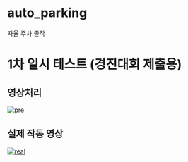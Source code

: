 # auto_parking
자율 주차 졸작

# 1차 일시 테스트 (경진대회 제출용)
## 영상처리
[![pre](https://img.youtube.com/vi/ZyJJgiDulig/0.jpg)](https://youtu.be/ZyJJgiDulig?t=0s)
## 실제 작동 영상
[![real](https://img.youtube.com/vi/8nAsuiKHqWo/0.jpg)](https://youtu.be/8nAsuiKHqWo?t=0s)
